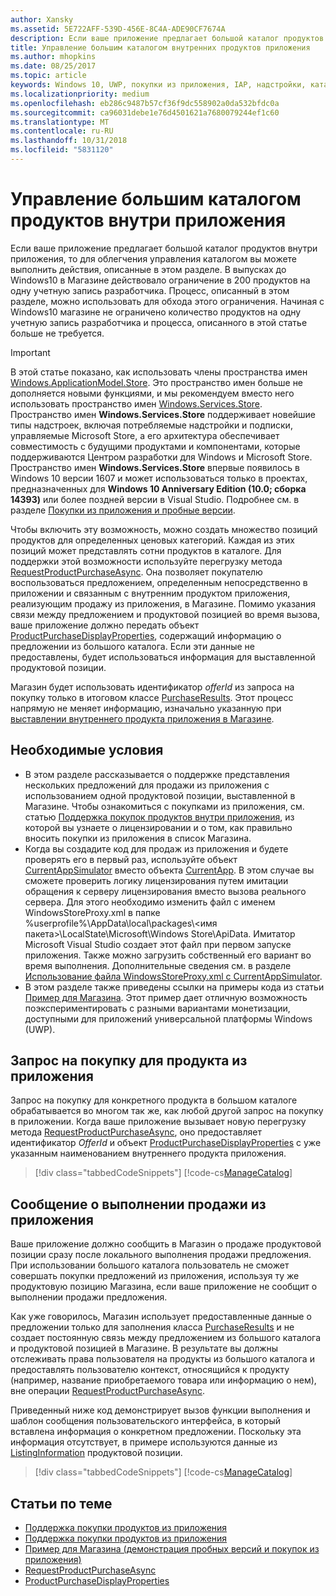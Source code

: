 ```yaml
---
author: Xansky
ms.assetid: 5E722AFF-539D-456E-8C4A-ADE90CF7674A
description: Если ваше приложение предлагает большой каталог продуктов внутри приложения, то для облегчения управления каталогом вы можете выполнить действия, описанные в этом разделе.
title: Управление большим каталогом внутренних продуктов приложения
ms.author: mhopkins
ms.date: 08/25/2017
ms.topic: article
keywords: Windows 10, UWP, покупки из приложения, IAP, надстройки, каталог, Windows.ApplicationModel.Store
ms.localizationpriority: medium
ms.openlocfilehash: eb286c9487b57cf36f9dc558902a0da532bfdc0a
ms.sourcegitcommit: ca96031debe1e76d4501621a7680079244ef1c60
ms.translationtype: MT
ms.contentlocale: ru-RU
ms.lasthandoff: 10/31/2018
ms.locfileid: "5831120"
---
```

# <a name="manage-a-large-catalog-of-in-app-products"></a>Управление большим каталогом продуктов внутри приложения

Если ваше приложение предлагает большой каталог продуктов внутри приложения, то для облегчения управления каталогом вы можете выполнить действия, описанные в этом разделе. В выпусках до Windows10 в Магазине действовало ограничение в 200 продуктов на одну учетную запись разработчика. Процесс, описанный в этом разделе, можно использовать для обхода этого ограничения. Начиная с Windows10 магазине не ограничено количество продуктов на одну учетную запись разработчика и процесса, описанного в этой статье больше не требуется.

> [!IMPORTANT]
> В этой статье показано, как использовать члены пространства имен [Windows.ApplicationModel.Store](https://msdn.microsoft.com/library/windows/apps/windows.applicationmodel.store.aspx). Это пространство имен больше не дополняется новыми функциями, и мы рекомендуем вместо него использовать пространство имен [Windows.Services.Store](https://msdn.microsoft.com/library/windows/apps/windows.services.store.aspx). Пространство имен **Windows.Services.Store** поддерживает новейшие типы надстроек, включая потребляемые надстройки и подписки, управляемые Microsoft Store, а его архитектура обеспечивает совместимость с будущими продуктами и компонентами, которые поддерживаются Центром разработки для Windows и Microsoft Store. Пространство имен **Windows.Services.Store** впервые появилось в Windows 10 версии 1607 и может использоваться только в проектах, предназначенных для **Windows 10 Anniversary Edition (10.0; сборка 14393)** или более поздней версии в Visual Studio. Подробнее см. в разделе [Покупки из приложения и пробные версии](in-app-purchases-and-trials.md).

Чтобы включить эту возможность, можно создать множество позиций продуктов для определенных ценовых категорий. Каждая из этих позиций может представлять сотни продуктов в каталоге. Для поддержки этой возможности используйте перегрузку метода [RequestProductPurchaseAsync](https://docs.microsoft.com/uwp/api/windows.applicationmodel.store.currentapp.requestproductpurchaseasync). Она позволяет покупателю воспользоваться предложением, определенным непосредственно в приложении и связанным с внутренним продуктом приложения, реализующим продажу из приложения, в Магазине. Помимо указания связи между предложением и продуктовой позицией во время вызова, ваше приложение должно передать объект [ProductPurchaseDisplayProperties](https://msdn.microsoft.com/library/windows/apps/dn263384), содержащий информацию о предложении из большого каталога. Если эти данные не предоставлены, будет использоваться информация для выставленной продуктовой позиции.

Магазин будет использовать идентификатор *offerId* из запроса на покупку только в итоговом классе [PurchaseResults](https://msdn.microsoft.com/library/windows/apps/dn263392). Этот процесс напрямую не меняет информацию, изначально указанную при [выставлении внутреннего продукта приложения в Магазине](../publish/add-on-submissions.md).

## <a name="prerequisites"></a>Необходимые условия

-   В этом разделе рассказывается о поддержке представления нескольких предложений для продажи из приложения с использованием одной продуктовой позиции, выставленной в Магазине. Чтобы ознакомиться с покупками из приложения, см. статью [Поддержка покупок продуктов внутри приложения](enable-in-app-product-purchases.md), из которой вы узнаете о лицензировании и о том, как правильно вносить покупки из приложения в список Магазина.
-   Когда вы создадите код для продаж из приложения и будете проверять его в первый раз, используйте объект [CurrentAppSimulator](https://msdn.microsoft.com/library/windows/apps/hh779766) вместо объекта [CurrentApp](https://msdn.microsoft.com/library/windows/apps/hh779765). В этом случае вы сможете проверить логику лицензирования путем имитации обращения к серверу лицензирования вместо вызова реального сервера. Для этого необходимо изменить файл с именем WindowsStoreProxy.xml в папке %userprofile%\\AppData\\local\\packages\\&lt;имя пакета&gt;\\LocalState\\Microsoft\\Windows Store\\ApiData. Имитатор Microsoft Visual Studio создает этот файл при первом запуске приложения. Также можно загрузить собственный его вариант во время выполнения. Дополнительные сведения см. в разделе [Использование файла WindowsStoreProxy.xml с CurrentAppSimulator](in-app-purchases-and-trials-using-the-windows-applicationmodel-store-namespace.md#proxy).
-   В этом разделе также приведены ссылки на примеры кода из статьи [Пример для Магазина](https://github.com/Microsoft/Windows-universal-samples/tree/win10-1507/Samples/Store). Этот пример дает отличную возможность поэкспериментировать с разными вариантами монетизации, доступными для приложений универсальной платформы Windows (UWP).

## <a name="make-the-purchase-request-for-the-in-app-product"></a>Запрос на покупку для продукта из приложения

Запрос на покупку для конкретного продукта в большом каталоге обрабатывается во многом так же, как любой другой запрос на покупку в приложении. Когда ваше приложение вызывает новую перегрузку метода [RequestProductPurchaseAsync](https://docs.microsoft.com/uwp/api/windows.applicationmodel.store.currentapp.requestproductpurchaseasync), оно предоставляет идентификатор *OfferId* и объект [ProductPurchaseDisplayProperties](https://msdn.microsoft.com/library/windows/apps/dn263390) с уже указанным наименованием внутреннего продукта приложения.

> [!div class="tabbedCodeSnippets"]
[!code-cs[ManageCatalog](./code/InAppPurchasesAndLicenses/cs/ManageCatalog.cs#MakePurchaseRequest)]

## <a name="report-fulfillment-of-the-in-app-offer"></a>Сообщение о выполнении продажи из приложения

Ваше приложение должно сообщить в Магазин о продаже продуктовой позиции сразу после локального выполнения продажи предложения. При использовании большого каталога пользователь не сможет совершать покупки предложений из приложения, используя ту же продуктовую позицию Магазина, если ваше приложение не сообщит о выполнении продажи предложения.

Как уже говорилось, Магазин использует предоставленные данные о предложении только для заполнения класса [PurchaseResults](https://msdn.microsoft.com/library/windows/apps/dn263392) и не создает постоянную связь между предложением из большого каталога и продуктовой позицией в Магазине. В результате вы должны отслеживать права пользователя на продукты из большого каталога и предоставлять пользователю контекст, относящийся к продукту (например, название приобретаемого товара или информацию о нем), вне операции [RequestProductPurchaseAsync](https://docs.microsoft.com/uwp/api/windows.applicationmodel.store.currentapp.requestproductpurchaseasync).

Приведенный ниже код демонстрирует вызов функции выполнения и шаблон сообщения пользовательского интерфейса, в который вставлена информация о конкретном предложении. Поскольку эта информация отсутствует, в примере используются данные из [ListingInformation](https://msdn.microsoft.com/library/windows/apps/br225163) продуктовой позиции.

> [!div class="tabbedCodeSnippets"]
[!code-cs[ManageCatalog](./code/InAppPurchasesAndLicenses/cs/ManageCatalog.cs#ReportFulfillment)]

## <a name="related-topics"></a>Статьи по теме

* [Поддержка покупки продуктов из приложения](enable-in-app-product-purchases.md)
* [Поддержка покупки продуктов из приложения](enable-consumable-in-app-product-purchases.md)
* [Пример для Магазина (демонстрация пробных версий и покупок из приложения)](https://github.com/Microsoft/Windows-universal-samples/tree/win10-1507/Samples/Store)
* [RequestProductPurchaseAsync](https://msdn.microsoft.com/library/windows/apps/dn263382)
* [ProductPurchaseDisplayProperties](https://msdn.microsoft.com/library/windows/apps/dn263384)
